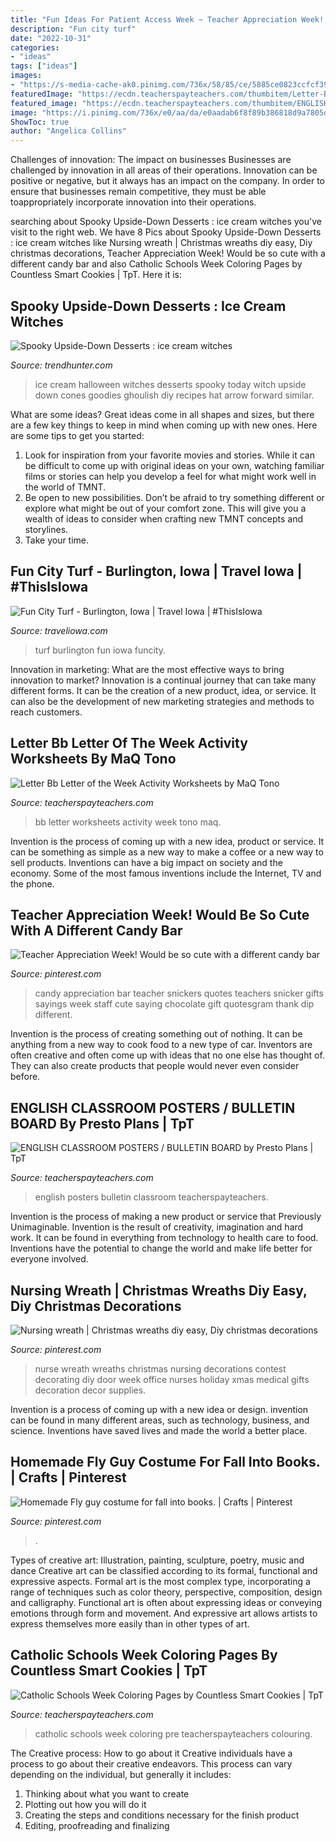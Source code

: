```yaml
---
title: "Fun Ideas For Patient Access Week ~ Teacher Appreciation Week! Would Be So Cute With A Different Candy Bar"
description: "Fun city turf"
date: "2022-10-31"
categories:
- "ideas"
tags: ["ideas"]
images:
- "https://s-media-cache-ak0.pinimg.com/736x/58/85/ce/5885ce0823ccfcf39c69d6d6be9a1c6a.jpg"
featuredImage: "https://ecdn.teacherspayteachers.com/thumbitem/Letter-Bb-Letter-of-the-Week-Activity-Worksheets-4469647-1556046570/original-4469647-4.jpg"
featured_image: "https://ecdn.teacherspayteachers.com/thumbitem/ENGLISH-CLASSROOM-POSTERS-BULLETIN-BOARD-3023418-1553070300/original-3023418-2.jpg"
image: "https://i.pinimg.com/736x/e0/aa/da/e0aadab6f8f89b386818d9a7805d2a28--nurses-week--nurse-wreath.jpg"
ShowToc: true
author: "Angelica Collins"
---
```



Challenges of innovation: The impact on businesses
Businesses are challenged by innovation in all areas of their operations. Innovation can be positive or negative, but it always has an impact on the company. In order to ensure that businesses remain competitive, they must be able toappropriately incorporate innovation into their operations.

	

		
searching about Spooky Upside-Down Desserts : ice cream witches you've visit to the right web. We have 8 Pics about Spooky Upside-Down Desserts : ice cream witches like Nursing wreath | Christmas wreaths diy easy, Diy christmas decorations, Teacher Appreciation Week! Would be so cute with a different candy bar and also Catholic Schools Week Coloring Pages by Countless Smart Cookies | TpT. Here it is:
		
    
## Spooky Upside-Down Desserts : Ice Cream Witches

<img loading=lazy src="https://cdn.trendhunterstatic.com/thumbs/ice-cream-witches.jpeg" onerror="this.onerror=null;this.src='https://tse4.mm.bing.net/th?id=OIP.DiVGAQM2l4F886eHcI1WmgHaJ4&amp;pid=15.1';" alt="Spooky Upside-Down Desserts : ice cream witches">

_Source: trendhunter.com_

>ice cream halloween witches desserts spooky today witch upside down cones goodies ghoulish diy recipes hat arrow forward similar. 

	

What are some ideas?
Great ideas come in all shapes and sizes, but there are a few key things to keep in mind when coming up with new ones. Here are some tips to get you started: 
1. Look for inspiration from your favorite movies and stories. While it can be difficult to come up with original ideas on your own, watching familiar films or stories can help you develop a feel for what might work well in the world of TMNT. 
2. Be open to new possibilities. Don’t be afraid to try something different or explore what might be out of your comfort zone. This will give you a wealth of ideas to consider when crafting new TMNT concepts and storylines. 
3. Take your time.

    
## Fun City Turf - Burlington, Iowa | Travel Iowa | #ThisIsIowa

<img loading=lazy src="https://www.traveliowa.com/userdocs/dest/13816_turf.png" onerror="this.onerror=null;this.src='https://tse3.mm.bing.net/th?id=OIP.2RsFmLO6_HWtTJyVsVKNYQHaFj&amp;pid=15.1';" alt="Fun City Turf - Burlington, Iowa | Travel Iowa | #ThisIsIowa">

_Source: traveliowa.com_

>turf burlington fun iowa funcity. 

	

Innovation in marketing: What are the most effective ways to bring innovation to market?
Innovation is a continual journey that can take many different forms. It can be the creation of a new product, idea, or service. It can also be the development of new marketing strategies and methods to reach customers.

    
## Letter Bb Letter Of The Week Activity Worksheets By MaQ Tono

<img loading=lazy src="https://ecdn.teacherspayteachers.com/thumbitem/Letter-Bb-Letter-of-the-Week-Activity-Worksheets-4469647-1556046570/original-4469647-4.jpg" onerror="this.onerror=null;this.src='https://tse1.mm.bing.net/th?id=OIP._7wMQP5tm1867-0TCn7x-QAAAA&amp;pid=15.1';" alt="Letter Bb Letter of the Week Activity Worksheets by MaQ Tono">

_Source: teacherspayteachers.com_

>bb letter worksheets activity week tono maq. 

	

Invention is the process of coming up with a new idea, product or service. It can be something as simple as a new way to make a coffee or a new way to sell products. Inventions can have a big impact on society and the economy. Some of the most famous inventions include the Internet, TV and the phone.

    
## Teacher Appreciation Week! Would Be So Cute With A Different Candy Bar

<img loading=lazy src="https://s-media-cache-ak0.pinimg.com/736x/58/85/ce/5885ce0823ccfcf39c69d6d6be9a1c6a.jpg" onerror="this.onerror=null;this.src='https://tse4.mm.bing.net/th?id=OIP.Wxgm4rfqIwc43HfK4kC3_gHaHa&amp;pid=15.1';" alt="Teacher Appreciation Week! Would be so cute with a different candy bar">

_Source: pinterest.com_

>candy appreciation bar teacher snickers quotes teachers snicker gifts sayings week staff cute saying chocolate gift quotesgram thank dip different. 

	

Invention is the process of creating something out of nothing. It can be anything from a new way to cook food to a new type of car. Inventors are often creative and often come up with ideas that no one else has thought of. They can also create products that people would never even consider before.

    
## ENGLISH CLASSROOM POSTERS / BULLETIN BOARD By Presto Plans | TpT

<img loading=lazy src="https://ecdn.teacherspayteachers.com/thumbitem/ENGLISH-CLASSROOM-POSTERS-BULLETIN-BOARD-3023418-1553070300/original-3023418-2.jpg" onerror="this.onerror=null;this.src='https://tse4.mm.bing.net/th?id=OIP.Raq94W2JdKCqk1fzF17pxAAAAA&amp;pid=15.1';" alt="ENGLISH CLASSROOM POSTERS / BULLETIN BOARD by Presto Plans | TpT">

_Source: teacherspayteachers.com_

>english posters bulletin classroom teacherspayteachers. 

	

Invention is the process of making a new product or service that Previously Unimaginable. Invention is the result of creativity, imagination and hard work. It can be found in everything from technology to health care to food. Inventions have the potential to change the world and make life better for everyone involved.

    
## Nursing Wreath | Christmas Wreaths Diy Easy, Diy Christmas Decorations

<img loading=lazy src="https://i.pinimg.com/736x/e0/aa/da/e0aadab6f8f89b386818d9a7805d2a28--nurses-week--nurse-wreath.jpg" onerror="this.onerror=null;this.src='https://tse2.mm.bing.net/th?id=OIP.jxz9mA83Z9t-FOxYJdu2vAHaJ6&amp;pid=15.1';" alt="Nursing wreath | Christmas wreaths diy easy, Diy christmas decorations">

_Source: pinterest.com_

>nurse wreath wreaths christmas nursing decorations contest decorating diy door week office nurses holiday xmas medical gifts decoration decor supplies. 

	

Invention is a process of coming up with a new idea or design. invention can be found in many different areas, such as technology, business, and science. Inventions have saved lives and made the world a better place.

    
## Homemade Fly Guy Costume For Fall Into Books. | Crafts | Pinterest

<img loading=lazy src="https://s-media-cache-ak0.pinimg.com/564x/a5/7f/d2/a57fd2302d9a1dac144b1e98a2134144.jpg" onerror="this.onerror=null;this.src='https://tse2.mm.bing.net/th?id=OIP.7FY3yAIeJyTuybVRXbGjkwHaJ4&amp;pid=15.1';" alt="Homemade Fly guy costume for fall into books. | Crafts | Pinterest">

_Source: pinterest.com_

>. 

	

Types of creative art: Illustration, painting, sculpture, poetry, music and dance
Creative art can be classified according to its formal, functional and expressive aspects. Formal art is the most complex type, incorporating a range of techniques such as color theory, perspective, composition, design and calligraphy. Functional art is often about expressing ideas or conveying emotions through form and movement. And expressive art allows artists to express themselves more easily than in other types of art.

    
## Catholic Schools Week Coloring Pages By Countless Smart Cookies | TpT

<img loading=lazy src="https://ecdn.teacherspayteachers.com/thumbitem/Catholic-Schools-Week-Coloring-Pages-2957799-1500873531/original-2957799-2.jpg" onerror="this.onerror=null;this.src='https://tse4.mm.bing.net/th?id=OIP.h2CdXpbb5jkkQNUqC2PZxAAAAA&amp;pid=15.1';" alt="Catholic Schools Week Coloring Pages by Countless Smart Cookies | TpT">

_Source: teacherspayteachers.com_

>catholic schools week coloring pre teacherspayteachers colouring. 

	

The Creative process: How to go about it
Creative individuals have a process to go about their creative endeavors. This process can vary depending on the individual, but generally it includes: 
1. Thinking about what you want to create 
2. Plotting out how you will do it 
3. Creating the steps and conditions necessary for the finish product 
4. Editing, proofreading and finalizing 

